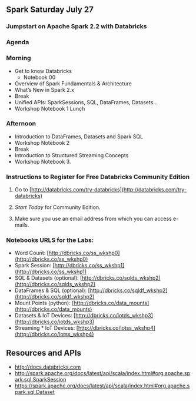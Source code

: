 
## Spark Saturday July 27

### Jumpstart on Apache Spark 2.2 with Databricks

### Agenda

### Morning
* Get to know Databricks
  * Notebook 00
* Overview of Spark Fundamentals & Architecture
* What’s New in Spark 2.x
* Break
* Unified APIs: SparkSessions, SQL, DataFrames, Datasets…
* Workshop Notebook 1
Lunch

### Afternoon
* Introduction to DataFrames, Datasets and Spark SQL
* Workshop Notebook 2
* Break
* Introduction to Structured Streaming Concepts
* Workshop Notebook 3.

### Instructions to Register for Free Databricks Community Edition

1. Go to [http://databricks.com/try-databricks](http://databricks.com/try-databricks)

2. *Start Today* for Community Edition.

4. Make sure you use an email address from which you can access e-mails.

### Notebooks URLS for the Labs:

 * Word Count: [http://dbricks.co/ss_wkshp0](http://dbricks.co/ss_wkshp0)
 * Spark Session: [http://dbricks.co/ss_wkshp1](http://dbricks.co/ss_wkshp1)
 * SQL & Datasets (optional): [http://dbricks.co/sqlds_wkshp2](http://dbricks.co/sqlds_wkshp2)
 * DataFrames & SQL (optional): [http://dbricks.co/sqldf_wkshp2](http://dbricks.co/sqldf_wkshp2)
 * Mount Points (python): [http://dbricks.co/data_mounts](http://dbricks.co/data_mounts)
 * Datasets & IoT Devices: [http://dbricks.co/iotds_wkshp3](http://dbricks.co/iotds_wkshp3)
 * Streaming * IoT Devices: [http://dbricks.co/iotss_wkshp4](http://dbricks.co/iotss_wkshp4)


## Resources and APIs
* http://docs.databricks.com
* http://spark.apache.org/docs/latest/api/scala/index.html#org.apache.spark.sql.SparkSession
* https://spark.apache.org/docs/latest/api/scala/index.html#org.apache.spark.sql.Dataset



